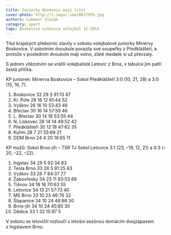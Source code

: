 ```yaml
---
title: Juniorky Boskovic mají titul
cover-photo: http://i.imgur.com/BK175FD.jpg
authors: Lubomír Slezák
category: sport
tags: Boskovice Letovice volejbal 12-2014
---
```


Titul krajských přebornic slavily v sobotu volejbalové juniorky Minervy Boskovice. V sobotním dvoukole porazily své soupeřky z Předklášteří, a protože v posledním dvoukole mají volno, zlaté medaile si už převzaly.

S jedním vítězstvím se vrátili volejbalisté Letovic z Brna, v tabulce jim patří šestá příčka.

KP juniorek: Minerva Boskovice – Sokol Předklášteří 3:0 (10, 21, 28) a 3:0 (15, 16, 7).

1. Boskovice 	32 29 3 	91:13 	87
2. Kr. Pole 	28 16 12 	61:44 	52
3. Vyškov 	26 16 10 	53:43 	46
4. Břeclav 	30 16 14 	57:59 	46
5. L. Břeclav 	30 14 16 	53:55 	44
6. N. Lískovec 	28 14 14 	49:52 	42
7. Předklášteří 	30 12 18 	47:62 	35
8. Kuřim 	28 7 21 	33:69 	21
9. DDM Brno 	24 4 20 	18:65 	11

KP mužů: Sokol Brno-jih – TSR TJ Sokol Letovice 3:1 (23, –19, 12, 21) a 0:3 (–20, –22, –22).

1. Ingstav 	34 29 5 	92:34 	83
2. Tesla Brno 	33 28 5 	91:25 	83
3. Vyškov 	33 26 7 	84:37 	77
4. Žabovřesky 	34 23 11 	83:53 	69
5. Tišnov 	34 18 16 	70:63 	55
6. Letovice 	34 13 21 	57:73 	40
7. MS Brno 	33 10 23 	46:76 	32
8. Šlapanice 	34 10 24 	46:86 	30
9. Brno-jih 	34 10 24 	45:85 	30
10. Dědice 	33 1 32 	15:97 	5

V sobotu se letovičtí rozloučí s letošní sezónou domácím dvojzápasem s Ingstavem Brno.